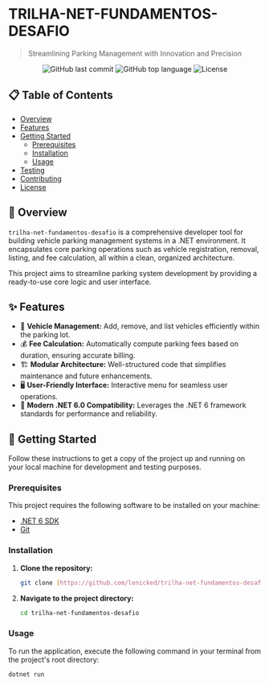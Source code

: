 # TRILHA-NET-FUNDAMENTOS-DESAFIO

> Streamlining Parking Management with Innovation and Precision

<p align="center">
  <img alt="GitHub last commit" src="https://img.shields.io/github/last-commit/lenicked/trilha-net-fundamentos-desafio?style=for-the-badge&logo=github&color=blue">
  <img alt="GitHub top language" src="https://img.shields.io/github/languages/top/lenicked/trilha-net-fundamentos-desafio?style=for-the-badge&logo=c-sharp&logoColor=white&color=blueviolet">
  <img alt="License" src="https://img.shields.io/github/license/lenicked/trilha-net-fundamentos-desafio?style=for-the-badge&color=informational">
</p>

## 📋 Table of Contents

- [Overview](#-overview)
- [Features](#-features)
- [Getting Started](#-getting-started)
  - [Prerequisites](#prerequisites)
  - [Installation](#installation)
  - [Usage](#usage)
- [Testing](#-testing)
- [Contributing](#-contributing)
- [License](#-license)


## 🔭 Overview

`trilha-net-fundamentos-desafio` is a comprehensive developer tool for building vehicle parking management systems in a .NET environment. It encapsulates core parking operations such as vehicle registration, removal, listing, and fee calculation, all within a clean, organized architecture.

This project aims to streamline parking system development by providing a ready-to-use core logic and user interface.

## ✨ Features

* 🚗 **Vehicle Management:** Add, remove, and list vehicles efficiently within the parking lot.
* 💰 **Fee Calculation:** Automatically compute parking fees based on duration, ensuring accurate billing.
* 🏗️ **Modular Architecture:** Well-structured code that simplifies maintenance and future enhancements.
* 🖥️ **User-Friendly Interface:** Interactive menu for seamless user operations.
* 🚀 **Modern .NET 6.0 Compatibility:** Leverages the .NET 6 framework standards for performance and reliability.

## 🚀 Getting Started

Follow these instructions to get a copy of the project up and running on your local machine for development and testing purposes.

### Prerequisites

This project requires the following software to be installed on your machine:
* [.NET 6 SDK](https://dotnet.microsoft.com/download/dotnet/6.0)
* [Git](https://git-scm.com/downloads)

### Installation

1.  **Clone the repository:**
    ```bash
    git clone [https://github.com/lenicked/trilha-net-fundamentos-desafio](https://github.com/lenicked/trilha-net-fundamentos-desafio)
    ```

2.  **Navigate to the project directory:**
    ```bash
    cd trilha-net-fundamentos-desafio
    ```

### Usage

To run the application, execute the following command in your terminal from the project's root directory:

```bash
dotnet run